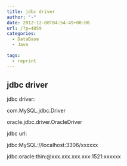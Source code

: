 ```yaml
---
title: jdbc driver
author: "-"
date: 2012-12-08T04:54:49+00:00
url: /?p=4859
categories:
  - DataBase
  - Java

tags:
  - reprint
---
```

## jdbc driver
jdbc driver:

com.MySQL.jdbc.Driver

oracle.jdbc.driver.OracleDriver


jdbc url:

jdbc:MySQL://localhost:3306/xxxxxx

jdbc:oracle:thin:@xxx.xxx.xxx.xxx:1521:xxxxxx